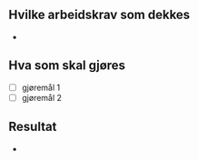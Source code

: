 ## Hvilke arbeidskrav som dekkes
- 

## Hva som skal gjøres
- [ ] gjøremål 1
- [ ] gjøremål 2

## Resultat
- 

